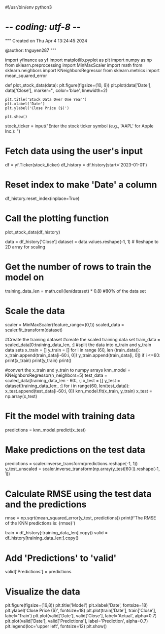 #!/usr/bin/env python3
# -*- coding: utf-8 -*-
"""
Created on Thu Apr  4 13:24:45 2024

@author: tnguyen287
"""

import yfinance as yf
import matplotlib.pyplot as plt
import numpy as np
from sklearn.preprocessing import MinMaxScaler
import math
from sklearn.neighbors import KNeighborsRegressor
from sklearn.metrics import mean_squared_error

def plot_stock_data(data):
    plt.figure(figsize=(10, 6))
    plt.plot(data['Date'], data['Close'], marker='', color='blue', linewidth=2)
    
    plt.title('Stock Data Over One Year')
    plt.xlabel('Date')
    plt.ylabel('Close Price ($)')

    plt.show()


stock_ticker = input("Enter the stock ticker symbol (e.g., 'AAPL' for Apple Inc.): ")

# Fetch data using the user's input
df = yf.Ticker(stock_ticker)
df_history = df.history(start='2023-01-01')

# Reset index to make 'Date' a column
df_history.reset_index(inplace=True)

# Call the plotting function
plot_stock_data(df_history)

data = df_history['Close']
dataset = data.values.reshape(-1, 1) # Reshape to 2D array for scaling
# Get the number of rows to train the model on
training_data_len = math.ceil(len(dataset) * 0.8) #80% of the data set

# Scale the data
scaler = MinMaxScaler(feature_range=(0,1))
scaled_data = scaler.fit_transform(dataset)

#Create the training dataset
#create the scaled training data set
train_data = scaled_data[0:training_data_len, :]
#split the data into x_train and y_train data sets
x_train = []
y_train = []
for i in range (60, len (train_data)):
    x_train.append(train_data[i-60:i, 0])
    y_train.append(train_data[i, 0])
    if i <=60:
        print(x_train)
        print(y_train)
        print()

#convert the x_train and y_train to numpy arrays
knn_model = KNeighborsRegressor(n_neighbors=5)
test_data = scaled_data[training_data_len - 60:, :]
x_test = []
y_test = dataset[training_data_len:, :]
for i in range(60, len(test_data)):
    x_test.append(test_data[i-60:i, 0])
knn_model.fit(x_train, y_train)
x_test = np.array(x_test)

# Fit the model with training data
predictions = knn_model.predict(x_test)
# Make predictions on the test data
predictions = scaler.inverse_transform(predictions.reshape(-1, 1))
y_test_unscaled = scaler.inverse_transform(np.array(y_test[60:]).reshape(-1, 1))

# Calculate RMSE using the test data and the predictions
rmse = np.sqrt(mean_squared_error(y_test, predictions))
print(f'The RMSE of the KNN predictions is: {rmse}')

train = df_history[:training_data_len].copy()
valid = df_history[training_data_len:].copy()

# Add 'Predictions' to 'valid'
valid['Predictions'] = predictions

# Visualize the data
plt.figure(figsize=(16,8))
plt.title('Model')
plt.xlabel('Date', fontsize=18)
plt.ylabel('Close Price ($)', fontsize=18)
plt.plot(train['Date'], train['Close'], label='Train')
plt.plot(valid['Date'], valid['Close'], label='Actual', alpha=0.7)
plt.plot(valid['Date'], valid['Predictions'], label='Prediction', alpha=0.7)
plt.legend(loc='upper left', fontsize=12)
plt.show()

